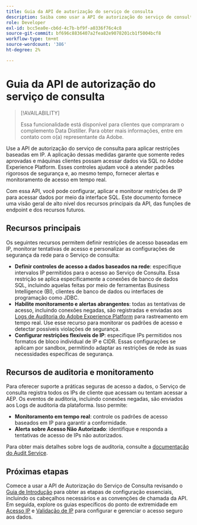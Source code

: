 ```yaml
---
title: Guia da API de autorização do serviço de consulta
description: Saiba como usar a API de autorização do serviço de consulta para aplicar restrições de IP baseadas em rede para conexões seguras por meio do SQL. Use essa API para aprimorar o controle de acesso aos dados do Adobe Experience Platform.
role: Developer
exl-id: bcc5ea0e-cb6d-4c7b-bf9f-a0336f76c4c8
source-git-commit: bf696c8836407a2fea82e9078201cb1f5004bcf8
workflow-type: tm+mt
source-wordcount: '386'
ht-degree: 2%

---
```


# Guia da API de autorização do serviço de consulta

>[!AVAILABILITY]
>
>Essa funcionalidade está disponível para clientes que compraram o complemento Data Distiller. Para obter mais informações, entre em contato com o(a) representante da Adobe.

Use a API de autorização do serviço de consulta para aplicar restrições baseadas em IP. A aplicação dessas medidas garante que somente redes aprovadas e máquinas clientes possam acessar dados via SQL no Adobe Experience Platform. Esses controles ajudam você a atender padrões rigorosos de segurança e, ao mesmo tempo, fornecer alertas e monitoramento de acesso em tempo real.

Com essa API, você pode configurar, aplicar e monitorar restrições de IP para acessar dados por meio da interface SQL. Este documento fornece uma visão geral de alto nível dos recursos principais da API, das funções de endpoint e dos recursos futuros.

## Recursos principais

Os seguintes recursos permitem definir restrições de acesso baseadas em IP, monitorar tentativas de acesso e personalizar as configurações de segurança da rede para o Serviço de consulta:

- **Definir controles de acesso a dados baseados na rede**: especifique intervalos IP permitidos para o acesso ao Serviço de Consulta. Essa restrição se aplica especificamente a conexões de banco de dados SQL, incluindo aquelas feitas por meio de ferramentas Business Intelligence (BI), clientes de banco de dados ou interfaces de programação como JDBC.
- **Habilite monitoramento e alertas abrangentes**: todas as tentativas de acesso, incluindo conexões negadas, são registradas e enviadas aos [Logs de Auditoria do Adobe Experience Platform](../../landing/governance-privacy-security/audit-logs/overview.md) para rastreamento em tempo real. Use esse recurso para monitorar os padrões de acesso e detectar possíveis violações de segurança.
- **Configurar restrições flexíveis de IP**: especifique IPs permitidos nos formatos de bloco individual de IP e CIDR. Essas configurações se aplicam por sandbox, permitindo adaptar as restrições de rede às suas necessidades específicas de segurança.

## Recursos de auditoria e monitoramento

Para oferecer suporte a práticas seguras de acesso a dados, o Serviço de consulta registra todos os IPs de cliente que acessam ou tentam acessar a AEP. Os eventos de auditoria, incluindo conexões negadas, são enviados aos Logs de auditoria da plataforma. Isso permite:

- **Monitoramento em tempo real**: controle os padrões de acesso baseados em IP para garantir a conformidade.
- **Alerta sobre Acesso Não Autorizado**: identifique e responda a tentativas de acesso de IPs não autorizados.

Para obter mais detalhes sobre logs de auditoria, consulte a [documentação do Audit Service](https://experienceleague.adobe.com/docs/experience-platform/audit/audit-overview.html).

## Próximas etapas

Comece a usar a API de Autorização do Serviço de Consulta revisando o [Guia de Introdução](./getting-started.md) para obter as etapas de configuração essenciais, incluindo os cabeçalhos necessários e as convenções de chamada da API. Em seguida, explore os guias específicos do ponto de extremidade em [Acesso IP](./ip-access.md) e [Validação de IP](./validate.md) para configurar e gerenciar o acesso seguro aos dados.
